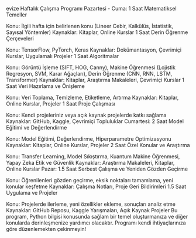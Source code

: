 evize Haftalık Çalışma Programı
Pazartesi - Cuma:
1 Saat Matematiksel Temeller

Konu: İlgili hafta için belirlenen konu (Lineer Cebir, Kalkülüs, İstatistik, Sayısal Yöntemler)
Kaynaklar: Kitaplar, Online Kurslar
1 Saat Derin Öğrenme Çerçeveleri

Konu: TensorFlow, PyTorch, Keras
Kaynaklar: Dokümantasyon, Çevrimiçi Kurslar, Uygulamalı Projeler
1 Saat Algoritmalar

Konu: Görüntü İşleme (SIFT, HOG, Canny), Makine Öğrenmesi (Lojistik Regresyon, SVM, Karar Ağaçları), Derin Öğrenme (CNN, RNN, LSTM, Transformer)
Kaynaklar: Kitaplar, Araştırma Makaleleri, Çevrimiçi Kurslar
1 Saat Veri Hazırlama ve Önişleme

Konu: Veri Toplama, Temizleme, Etiketleme, Artırma
Kaynaklar: Kitaplar, Online Kurslar, Projeler
1 Saat Proje Çalışması

Konu: Kendi projeleriniz veya açık kaynak projelerde katkı sağlama
Kaynaklar: GitHub, Kaggle, Çevrimiçi Topluluklar
Cumartesi:
2 Saat Model Eğitimi ve Değerlendirme

Konu: Model Eğitimi, Değerlendirme, Hiperparametre Optimizasyonu
Kaynaklar: Kitaplar, Online Kurslar, Projeler
2 Saat Özel Konular ve Araştırma

Konu: Transfer Learning, Model Sıkıştırma, Kuantum Makine Öğrenmesi, Yapay Zeka Etik ve Güvenlik
Kaynaklar: Araştırma Makaleleri, Kitaplar, Online Kurslar
Pazar:
1.5 Saat Serbest Çalışma ve Yeniden Gözden Geçirme

Konu: Öğrenilenleri gözden geçirme, eksik noktaları tamamlama, yeni konular keşfetme
Kaynaklar: Çalışma Notları, Proje Geri Bildirimleri
1.5 Saat Uygulama ve Projeler

Konu: Projelerde ilerleme, yeni özellikler ekleme, sonuçları analiz etme
Kaynaklar: GitHub Reposu, Kaggle Yarışmaları, Açık Kaynak Projeler
Bu program, Python bilgisi konusunda sağlam bir temel oluşturmanıza ve diğer konularda derinleşmenize yardımcı olacaktır. Programı kendi ihtiyaçlarınıza göre düzenlemekten çekinmeyin!
